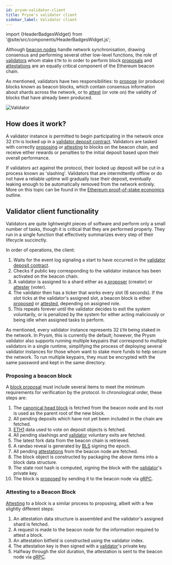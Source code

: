```yaml
---
id: prysm-validator-client
title: Prysm's validator client
sidebar_label: Validator client
---
```


import {HeaderBadgesWidget} from '@site/src/components/HeaderBadgesWidget.js';

<HeaderBadgesWidget />

Although [beacon nodes](/how-prysm-works/beacon-node) handle network synchronisation, drawing consensus and performing several other low-level functions, the role of [validators](/terminology#validator) whom stake `ETH` to in order to perform block [proposals](/terminology#propose) and [attestations](/terminology#attest) are an equally critical component of the Ethereum beacon chain.

As mentioned, validators have two responsibilities: to [propose](/terminology#propose) (or produce) blocks known as beacon blocks, which contain consensus information about shards across the network, or to [attest](/terminology#attest) (or vote on) the validity of blocks that have already been produced.

![Validator](/images/prysm-validator.png)

## How does it work?

A validator instance is permitted to begin participating in the network once 32 `ETH` is locked up in a [validator deposit contract](/how-prysm-works/validator-deposit-contract). Validators are tasked with correctly [proposing](/terminology#propose) or [attesting](/terminology#attest) to blocks on the beacon chain, and receive either rewards or penalties to the initial deposit based upon their overall performance.

If validators act against the protocol, their locked up deposit will be cut in a process known as 'slashing'. Validators that are intermittently offline or do not have a reliable uptime will gradually lose their deposit, eventually leaking enough to be automatically removed from the network entirely. More on this topic can be found in the [Ethereum proof-of-stake economics](https://unlock-protocol.github.io/ethhub/ethereum-roadmap/ethereum-2.0/eth-2.0-economics/) outline.

## Validator client functionality

Validators are quite lightweight pieces of software and perform only a small number of tasks, though it is critical that they are performed properly. They run in a single function that effectively summarizes every step of their lifecycle succinctly.

In order of operations, the client:

1. Waits for the event log signaling a start to have occurred in the [validator deposit contract](/how-prysm-works/validator-deposit-contract).
2. Checks if public key corresponding to the validator instance has been activated on the beacon chain.
3. A validator is assigned to a shard either as a[ proposer](/terminology#proposal-propose) \(creator\) or [attester](/terminology#attestation-attest) (voter).
4. The validator then has a ticker that works every slot (6 seconds). If the slot ticks at the validator's assigned slot, a beacon block is either [proposed](/terminology#propose) or [attested](/terminology#attest), depending on assigned role.
5. This repeats forever until the validator decides to exit the system voluntarily, or is penalized by the system for either acting maliciously or being idle when assigned tasks to perform.

As mentioned, every validator instance represents 32 `ETH` being staked in the network. In Prysm, this is currently the default; however, the Prysm validator also supports running multiple keypairs that correspond to multiple validators in a single runtime, simplifying the process of deploying several validator instances for those whom want to stake more funds to help secure the network.  To run multiple keypairs, they must be encrypted with the same password and kept in the same directory.

### Proposing a beacon block

A [block proposal](/terminology#propose) must include several items to meet the minimum requirements for verification by the protocol. In chronological order, these steps are:

1. The [canonical head block](/terminology#canonical-head-block) is fetched from the beacon node and its root is used as the parent root of the new block.
2. All pending deposits which have not yet been included in the chain are fetched.
3. [ETH1](/terminology#eth1) data used to vote on deposit objects is fetched.
4. All pending slashings and [validator](/terminology#validator) voluntary exits are fetched.
5. The latest fork data from the beacon chain is retrieved.
6. A randao reveal is generated by [BLS](/how-prysm-works/bls-cryptography) signing the epoch.
7. All pending [attestations](/terminology#attest) from the beacon node are fetched.
8. The block object is constructed by packaging the above items into a block data structure.
9. The state root hash is computed, signing the block with the [validator](/terminology#validator)'s private key.
10. The block is [proposed](/terminology#propose) by sending it to the beacon node via [gRPC](/how-prysm-works/prysm-public-api).

### Attesting to a Beacon Block

[Attesting](/terminology#attest) to a block is a similar process to proposing, albeit with a few slightly different steps:

1. An attestation data structure is assembled and the validator's assigned shard is fetched.
2. A request is made to the beacon node for the information required to attest a block.
3. An attestation bitfield is constructed using the validator index.
4. The attestation key is then signed with a [validator](/terminology#validator)'s private key.
5. Halfway through the slot duration, the attestation is sent to the beacon node via [gRPC](/how-prysm-works/prysm-public-api).

